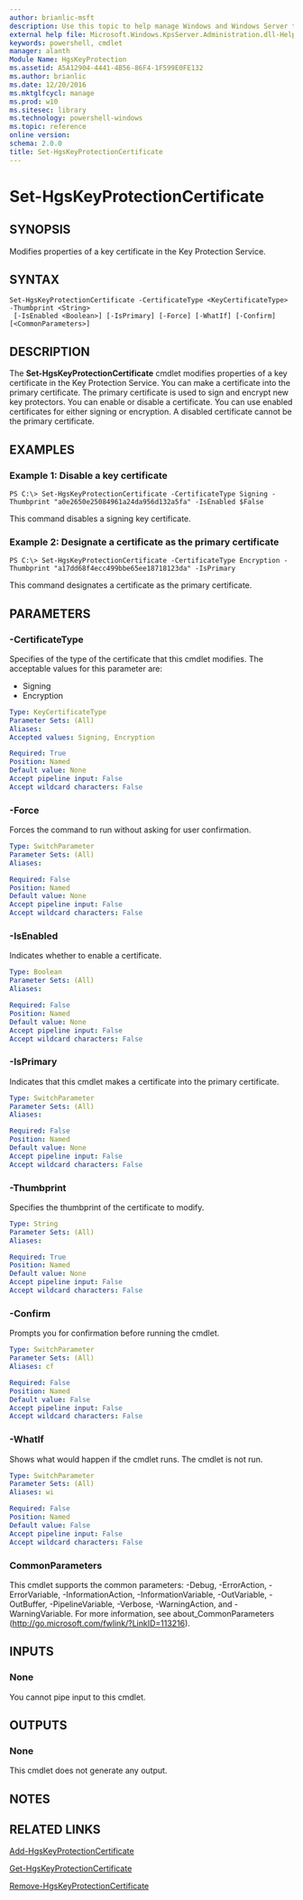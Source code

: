 ```yaml
---
author: brianlic-msft
description: Use this topic to help manage Windows and Windows Server technologies with Windows PowerShell.
external help file: Microsoft.Windows.KpsServer.Administration.dll-Help.xml
keywords: powershell, cmdlet
manager: alanth
Module Name: HgsKeyProtection
ms.assetid: A5A12904-4441-4B56-86F4-1F599E0FE132
ms.author: brianlic
ms.date: 12/20/2016
ms.mktglfcycl: manage
ms.prod: w10
ms.sitesec: library
ms.technology: powershell-windows
ms.topic: reference
online version: 
schema: 2.0.0
title: Set-HgsKeyProtectionCertificate
---
```


# Set-HgsKeyProtectionCertificate

## SYNOPSIS
Modifies properties of a key certificate in the Key Protection Service.

## SYNTAX

```
Set-HgsKeyProtectionCertificate -CertificateType <KeyCertificateType> -Thumbprint <String>
 [-IsEnabled <Boolean>] [-IsPrimary] [-Force] [-WhatIf] [-Confirm] [<CommonParameters>]
```

## DESCRIPTION
The **Set-HgsKeyProtectionCertificate** cmdlet modifies properties of a key certificate in the Key Protection Service.
You can make a certificate into the primary certificate.
The primary certificate is used to sign and encrypt new key protectors.
You can enable or disable a certificate.
You can use enabled certificates for either signing or encryption.
A disabled certificate cannot be the primary certificate.

## EXAMPLES

### Example 1: Disable a key certificate
```
PS C:\> Set-HgsKeyProtectionCertificate -CertificateType Signing -Thumbprint "a0e2650e25084961a24da956d132a5fa" -IsEnabled $False
```

This command disables a signing key certificate.

### Example 2: Designate a certificate as the primary certificate
```
PS C:\> Set-HgsKeyProtectionCertificate -CertificateType Encryption -Thumbprint "a17dd68f4ecc499bbe65ee18718123da" -IsPrimary
```

This command designates a certificate as the primary certificate.

## PARAMETERS

### -CertificateType
Specifies of the type of the certificate that this cmdlet modifies.
The acceptable values for this parameter are:

- Signing
- Encryption

```yaml
Type: KeyCertificateType
Parameter Sets: (All)
Aliases: 
Accepted values: Signing, Encryption

Required: True
Position: Named
Default value: None
Accept pipeline input: False
Accept wildcard characters: False
```

### -Force
Forces the command to run without asking for user confirmation.

```yaml
Type: SwitchParameter
Parameter Sets: (All)
Aliases: 

Required: False
Position: Named
Default value: None
Accept pipeline input: False
Accept wildcard characters: False
```

### -IsEnabled
Indicates whether to enable a certificate.

```yaml
Type: Boolean
Parameter Sets: (All)
Aliases: 

Required: False
Position: Named
Default value: None
Accept pipeline input: False
Accept wildcard characters: False
```

### -IsPrimary
Indicates that this cmdlet makes a certificate into the primary certificate.

```yaml
Type: SwitchParameter
Parameter Sets: (All)
Aliases: 

Required: False
Position: Named
Default value: None
Accept pipeline input: False
Accept wildcard characters: False
```

### -Thumbprint
Specifies the thumbprint of the certificate to modify.

```yaml
Type: String
Parameter Sets: (All)
Aliases: 

Required: True
Position: Named
Default value: None
Accept pipeline input: False
Accept wildcard characters: False
```

### -Confirm
Prompts you for confirmation before running the cmdlet.

```yaml
Type: SwitchParameter
Parameter Sets: (All)
Aliases: cf

Required: False
Position: Named
Default value: False
Accept pipeline input: False
Accept wildcard characters: False
```

### -WhatIf
Shows what would happen if the cmdlet runs.
The cmdlet is not run.

```yaml
Type: SwitchParameter
Parameter Sets: (All)
Aliases: wi

Required: False
Position: Named
Default value: False
Accept pipeline input: False
Accept wildcard characters: False
```

### CommonParameters
This cmdlet supports the common parameters: -Debug, -ErrorAction, -ErrorVariable, -InformationAction, -InformationVariable, -OutVariable, -OutBuffer, -PipelineVariable, -Verbose, -WarningAction, and -WarningVariable. For more information, see about_CommonParameters (http://go.microsoft.com/fwlink/?LinkID=113216).

## INPUTS

### None
You cannot pipe input to this cmdlet.

## OUTPUTS

### None
This cmdlet does not generate any output.

## NOTES

## RELATED LINKS

[Add-HgsKeyProtectionCertificate](./Add-HgsKeyProtectionCertificate.md)

[Get-HgsKeyProtectionCertificate](./Get-HgsKeyProtectionCertificate.md)

[Remove-HgsKeyProtectionCertificate](./Remove-HgsKeyProtectionCertificate.md)

